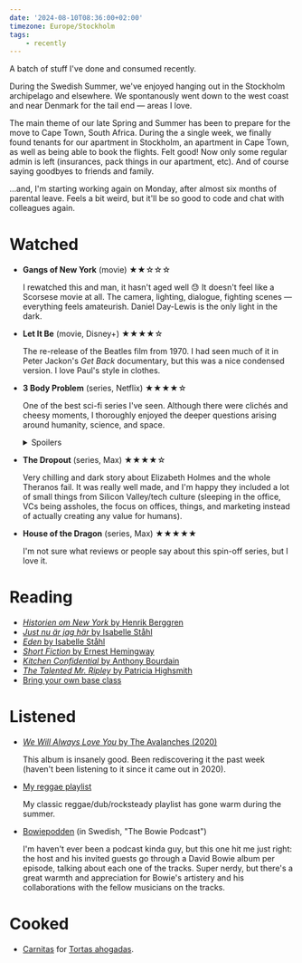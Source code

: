 ```yaml
---
date: '2024-08-10T08:36:00+02:00'
timezone: Europe/Stockholm
tags:
    - recently
---
```

A batch of stuff I've done and consumed recently.

During the Swedish Summer, we've enjoyed hanging out in the Stockholm archipelago and elsewhere. We spontanously went down to the west coast and near Denmark for the tail end — areas I love.

The main theme of our late Spring and Summer has been to prepare for the move to Cape Town, South Africa. During the a single week, we finally found tenants for our apartment in Stockholm, an apartment in Cape Town, as well as being able to book the flights. Felt good! Now only some regular admin is left (insurances, pack things in our apartment, etc). And of course saying goodbyes to friends and family.

…and, I'm starting working again on Monday, after almost six months of parental leave. Feels a bit weird, but it'll be so good to code and chat with colleagues again.

# Watched

- **Gangs of New York** (movie) ★★☆☆☆

  I rewatched this and man, it hasn't aged well 😓 It doesn't feel like a Scorsese movie at all. The camera, lighting,
  dialogue, fighting scenes — everything feels amateurish. Daniel Day-Lewis is the only light in the dark.

- **Let It Be** (movie, Disney+) ★★★★☆

  The re-release of the Beatles film from 1970. I had seen much of it in Peter Jackon's *Get Back* documentary, but
  this was a nice condensed version. I love Paul's style in clothes.
  
- **3 Body Problem** (series, Netflix) ★★★★☆

  One of the best sci-fi series I've seen. Although there were clichés and cheesy moments, I thoroughly enjoyed the deeper questions arising around humanity, science, and space.
  
  <details>
    <summary class="muted">Spoilers</summary>
    
    It was such a cool angle to have the aliens arrive in 400 years, and in the meantime, having them ruin our science until their arrival. How do we deal with an incoming threat when it's so far away? I like these deeper questions around space, humanity, and aliens.
    
  </details>
  
- **The Dropout** (series, Max) ★★★★☆

  Very chilling and dark story about Elizabeth Holmes and the whole Theranos fail. It was really well made, and I'm happy they included a lot of small things from Silicon Valley/tech culture (sleeping in the office, VCs being assholes, the focus on offices, things, and marketing instead of actually creating any value for humans).

- **House of the Dragon** (series, Max) ★★★★★

  I'm not sure what reviews or people say about this spin-off series, but I love it.
  
# Reading

- [_Historien om New York_ by Henrik Berggren](/reading/historien-om-new-york)
- [_Just nu är jag här_ by Isabelle Ståhl](/reading/just-nu-ar-jag-har)
- [_Eden_ by Isabelle Ståhl](/reading/eden)
- [_Short Fiction_ by Ernest Hemingway](/reading/short-fiction)
- [_Kitchen Confidential_ by Anthony Bourdain](/reading/kitchen-confidential)
- [_The Talented Mr. Ripley_ by Patricia Highsmith](/reading/the-talented-mr.-ripley)
- [Bring your own base class](https://hawkticehurst.com/writing/bring-your-own-base-class/)

# Listened

- [_We Will Always Love You_ by The Avalanches (2020)](https://open.spotify.com/album/755yBlrk0Sz8tIgMMTgyr1?si=_HKhHSH1S-OEoeA_yZ1neQ)

  This album is insanely good. Been rediscovering it the past week (haven't been listening to it since it came out in 2020).
  
- [My reggae playlist](https://open.spotify.com/playlist/6sQMuWwPINJiLZUJK4Z3uD?si=2441f460f76444a0)

  My classic reggae/dub/rocksteady playlist has gone warm during the summer.

- [Bowiepodden](https://open.spotify.com/show/5v0aBiDE0r0hvfeM2qPR6Y?si=8e38445bc72b4936) (in Swedish, "The Bowie Podcast")

  I'm haven't ever been a podcast kinda guy, but this one hit me just right: the host and his invited guests go through a David Bowie album per episode, talking about each one of the tracks. Super nerdy, but there's a great warmth and appreciation for Bowie's artistery and his collaborations with the fellow musicians on the tracks.

# Cooked

- [Carnitas](https://stellanspice.com/traditional-carnitas/) for [Tortas ahogadas](https://stellanspice.com/tortas-ahogadas/).
